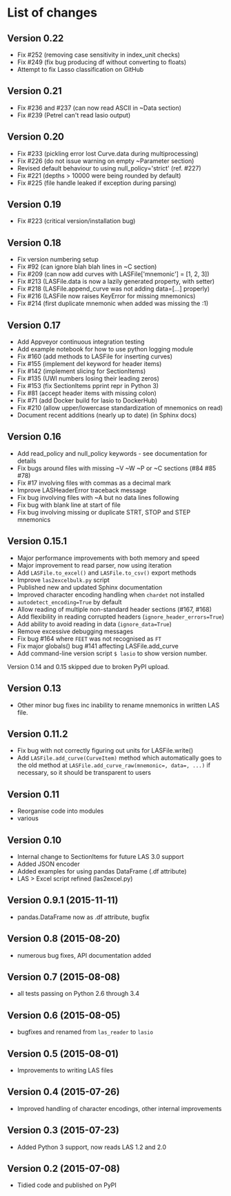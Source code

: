 # List of changes

## Version 0.22

- Fix #252 (removing case sensitivity in index_unit checks)
- Fix #249 (fix bug producing df without converting to floats)
- Attempt to fix Lasso classification on GitHub

## Version 0.21

- Fix #236 and #237 (can now read ASCII in ~Data section)
- Fix #239 (Petrel can't read lasio output)

## Version 0.20

- Fix #233 (pickling error lost Curve.data during multiprocessing)
- Fix #226 (do not issue warning on empty ~Parameter section)
- Revised default behaviour to using null_policy='strict' (ref. #227)
- Fix #221 (depths > 10000 were being rounded by default)
- Fix #225 (file handle leaked if exception during parsing)

## Version 0.19

- Fix #223 (critical version/installation bug)

## Version 0.18

- Fix version numbering setup
- Fix #92 (can ignore blah blah lines in ~C section)
- Fix #209 (can now add curves with LASFile['mnemonic'] = [1, 2, 3])
- Fix #213 (LASFile.data is now a lazily generated property, with setter)
- Fix #218 (LASFile.append_curve was not adding data=[...] properly)
- Fix #216 (LASFile now raises KeyError for missing mnemonics)
- Fix #214 (first duplicate mnemonic when added was missing the :1)

## Version 0.17

- Add Appveyor continuous integration testing
- Add example notebook for how to use python logging module
- Fix #160 (add methods to LASFile for inserting curves)
- Fix #155 (implement del keyword for header items)
- Fix #142 (implement slicing for SectionItems)
- Fix #135 (UWI numbers losing their leading zeros)
- Fix #153 (fix SectionItems pprint repr in Python 3)
- Fix #81 (accept header items with missing colon)
- Fix #71 (add Docker build for lasio to DockerHub)
- Fix #210 (allow upper/lowercase standardization of mnemonics on read)
- Document recent additions (nearly up to date) (in Sphinx docs)

## Version 0.16

- Add read_policy and null_policy keywords - see documentation for details
- Fix bugs around files with missing ~V ~W ~P or ~C sections (#84 #85 #78)
- Fix #17 involving files with commas as a decimal mark
- Improve LASHeaderError traceback message
- Fix bug involving files with ~A but no data lines following
- Fix bug with blank line at start of file
- Fix bug involving missing or duplicate STRT, STOP and STEP mnemonics

## Version 0.15.1

- Major performance improvements with both memory and speed
- Major improvement to read parser, now using iteration
- Add ``LASFile.to_excel()`` and ``LASFile.to_csv()`` export methods
- Improve ``las2excelbulk.py`` script
- Published new and updated Sphinx documentation
- Improved character encoding handling when ``chardet`` not installed
- ``autodetect_encoding=True`` by default
- Allow reading of multiple non-standard header sections (#167, #168)
- Add flexibility in reading corrupted headers (``ignore_header_errors=True``)
- Add ability to avoid reading in data (``ignore_data=True``)
- Remove excessive debugging messages
- Fix bug #164 where ``FEET`` was not recognised as ``FT``
- Fix major globals() bug #141 affecting LASFile.add_curve
- Add command-line version script ``$ lasio`` to show version number.

Version 0.14 and 0.15 skipped due to broken PyPI upload.

## Version 0.13

- Other minor bug fixes inc inability to rename mnemonics in written LAS file.

## Version 0.11.2

- Fix bug with not correctly figuring out units for LASFile.write()
- Add ``LASFile.add_curve(CurveItem)`` method which automatically goes to the old
  method at ``LASFile.add_curve_raw(mnemonic=, data=, ...)`` if necessary, so it
  should be transparent to users

## Version 0.11

- Reorganise code into modules
- various

## Version 0.10

- Internal change to SectionItems for future LAS 3.0 support
- Added JSON encoder
- Added examples for using pandas DataFrame (.df attribute)
- LAS > Excel script refined (las2excel.py)

## Version 0.9.1 (2015-11-11)

 - pandas.DataFrame now as .df attribute, bugfix

## Version 0.8 (2015-08-20)

 - numerous bug fixes, API documentation added

## Version 0.7 (2015-08-08)

 - all tests passing on Python 2.6 through 3.4

## Version 0.6 (2015-08-05)

 - bugfixes and renamed from ``las_reader`` to ``lasio``

## Version 0.5 (2015-08-01)

 - Improvements to writing LAS files

## Version 0.4 (2015-07-26)

 - Improved handling of character encodings, other internal improvements

## Version 0.3 (2015-07-23)

 - Added Python 3 support, now reads LAS 1.2 and 2.0

## Version 0.2 (2015-07-08)

 - Tidied code and published on PyPI
